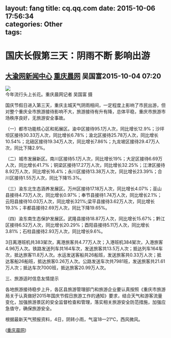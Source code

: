 layout: fang
title: cq.qq.com
date: 2015-10-06 17:56:34  
categories: Other  
tags:
---
<h1>国庆长假第三天：阴雨不断 影响出游</h1>

<a target="_blank" accesskey="5" href="http://cq.qq.com/news/" title="更多大渝网新闻中心相关内容列表">大渝网新闻中心</a> <a target="_blank" href="http://www.cqcb.com/">重庆晨网</a>  吴国富2015-10-04 07:20
---
![](fang.webp)
<br/>
今年流行头上长花。重庆晨网记者 吴国富 摄

国庆节假日进入第三天，重庆主城天气阴雨相间，一定程度上影响了市民出游，但对整个重庆全市旅游接待影响不大，旅游接待有升有降，总体平稳，重庆市旅游市场秩序良好，无旅游安全事故。

（一）都市功能核心区和拓展区。渝中区接待95.1万人次，同比增长12.9%；沙坪坝区接待30.33万人次，同比增长6.78%；渝北区接待25.78万人次，同比增长10.54%；北碚区接待19.34万人次，同比增长7.86%；九龙坡区接待29.47万人次，同比下降2.9%。

（二）城市发展新区。南川区接待5.1万人次，同比增长19%；大足区接待6.69万人次，同比增长41.7%；铜梁区接待17.27万人次，同比增长32.25%；江津区接待8.92万人次，同比增长16.4%；永川区接待13.38万人次，同比增长23.39%；合川区接待1.55万人次，同比下降15.3%。

（三）渝东北生态涵养发展区。万州区接待17.18万人次，同比增长4.07%；巫山县接待4.73万人次，同比增长0.97%；奉节县接待1.74万人次，同比增长2.1%；云阳县接待10.03万人次，同比增长321%;梁平县接待3.62万人次，同比增长19.3%；丰都县接待2.69万人次，同比下降19.65%。

（四）渝东南生态保护发展区。武隆县接待18.87万人次，同比增长15.67%；黔江区接待6.52万人次，同比增长20.29%；酉阳县接待5.11万人次，同比增长3.81%；石柱县接待2.93万人次，同比增长9.6%。

3日离港班机共383架次，离港旅客共4.77万人次；入港班机384架次，入港旅客4.96万人次。铁路发送列车共164车次，发送旅客共13.5万人次；抵达列车164车次，抵达旅客11.8万人次。水运发送客船共26船班，发送旅客共0.33万人次；抵达客船26船班，抵达旅客0.26万人次。公路发送车次共7981班，发送旅客共21.61万人次；抵达车次7000班，抵达旅客20.99万人次。

三、旅游适时信息友情提示

各地旅游接待稳步上升，各区县旅游管理部门和旅游企业要认真按照《重庆市旅游局关于认真做好2015年国庆节假日旅游工作的通知》要求，结合天气和游客流量变化，加强旅游景区的安全监督检查和管理，落实相关旅游安全防范措施，加强应急值守，确保旅游安全。

根据最新天气预报资料，4日，阴转小雨，气温18—21℃，西风微风。

([重庆晨网](http://cq.qq.com/a/20151004/007110.htm))
